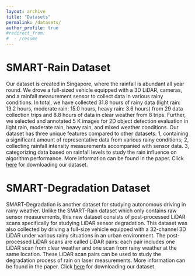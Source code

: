 ```yaml
---
layout: archive
title: "Datasets"
permalink: /datasets/
author_profile: true
#redirect_from:
#  - /resume
---
```


SMART-Rain Dataset
======
Our dataset is created in Singapore, where the rainfall is abundant all year round. We drove a full-sized vehicle equipped with a 3D LiDAR, cameras, and a rainfall measurement sensor to collect data in various rainy conditions. In total, we have collected 31.8 hours of rainy data (light rain: 13.2 hours, moderate rain: 15.0 hours, heavy rain: 3.6 hours) from 29 data collection trips and 8.8 hours of data in clear weather from 8 trips. Further, we selected and annotated 5 K images for 2D object detection evaluation in light rain, moderate rain, heavy rain, and mixed weather conditions. Our dataset has three unique features compared to other datasets: 1, containing a significant amount of representative data from various rainy conditions; 2, collecting rainfall intensity measurements accompanied with sensor data. 3, categorizing data based on rainfall levels to study the rain influence on algorithm performance. More information can be found in the paper. Click [here](https://docs.google.com/forms/d/e/1FAIpQLSeVKpos7P9182V94SHFcoacK0aiS7KIwh4pwY11axvqHCjGTg/viewform) for downloading our dataset.

SMART-Degradation Dataset
======
SMART-Degradation is another dataset for studying autonomous driving in rainy weather. Unlike the SMART-Rain dataset which only contains raw sensor measurements, this new dataset consists of post-processed LiDAR scans specifically for studying LiDAR sensor degradation. This dataset was also collected by driving a full-size vehicle equipped with a 32-channel 3D LiDAR under various rainy situations in an urban environment. The post-processed LiDAR scans are called LiDAR pairs: each pair includes one LiDAR scan from clear weather and one scan from rainy weather at the same location. These LiDAR scan pairs can be used to study the degradation process of rain on laser measurements. More information can be found in the paper. Click [here](https://docs.google.com/forms/d/e/1FAIpQLSeVKpos7P9182V94SHFcoacK0aiS7KIwh4pwY11axvqHCjGTg/viewform) for downloading our dataset.
